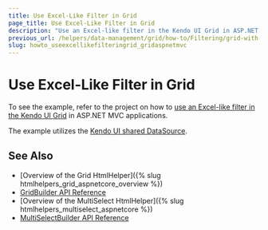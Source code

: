 ```yaml
---
title: Use Excel-Like Filter in Grid
page_title: Use Excel-Like Filter in Grid
description: "Use an Excel-like filter in the Kendo UI Grid in ASP.NET MVC applications."
previous_url: /helpers/data-management/grid/how-to/Filtering/grid-with-excel-like-filter
slug: howto_useexcellikefilteringrid_gridaspnetmvc
---
```


# Use Excel-Like Filter in Grid

To see the example, refer to the project on how to [use an Excel-like filter in the Kendo UI Grid](https://github.com/telerik/ui-for-aspnet-mvc-examples/tree/master/grid/grid-with-excel-like-filter) in ASP.NET MVC applications.

The example utilizes the [Kendo UI shared DataSource](http://demos.telerik.com/aspnet-mvc/datasource/shared-datasource).

## See Also

* [Overview of the Grid HtmlHelper]({% slug htmlhelpers_grid_aspnetcore_overview %})
* [GridBuilder API Reference](http://docs.telerik.com/aspnet-mvc/api/Kendo.Mvc.UI.Fluent/GridBuilder)
* [Overview of the MultiSelect HtmlHelper]({% slug htmlhelpers_multiselect_aspnetcore %})
* [MultiSelectBuilder API Reference](http://docs.telerik.com/kendo-ui/aspnet-mvc/api/Kendo.Mvc.UI.Fluent/MultiSelectBuilder)


